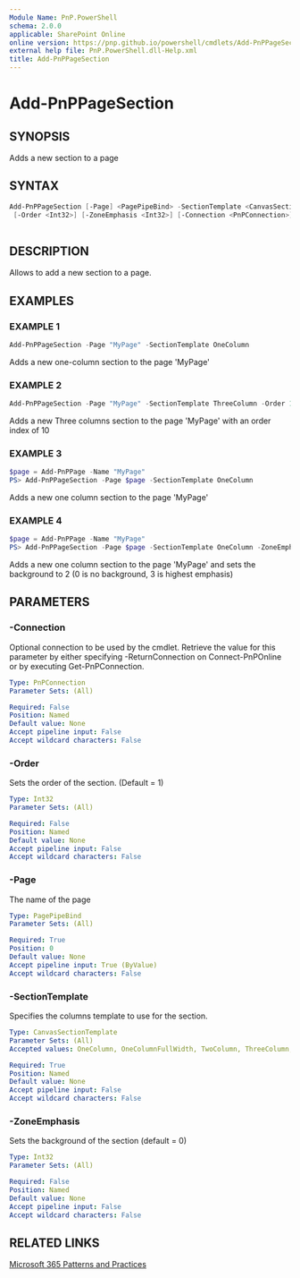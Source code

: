 ```yaml
---
Module Name: PnP.PowerShell
schema: 2.0.0
applicable: SharePoint Online
online version: https://pnp.github.io/powershell/cmdlets/Add-PnPPageSection.html
external help file: PnP.PowerShell.dll-Help.xml
title: Add-PnPPageSection
---
```

  
# Add-PnPPageSection

## SYNOPSIS
Adds a new section to a page

## SYNTAX

```powershell
Add-PnPPageSection [-Page] <PagePipeBind> -SectionTemplate <CanvasSectionTemplate>
 [-Order <Int32>] [-ZoneEmphasis <Int32>] [-Connection <PnPConnection>]
 
```

## DESCRIPTION

Allows to add a new section to a page.

## EXAMPLES

### EXAMPLE 1
```powershell
Add-PnPPageSection -Page "MyPage" -SectionTemplate OneColumn
```

Adds a new one-column section to the page 'MyPage'

### EXAMPLE 2
```powershell
Add-PnPPageSection -Page "MyPage" -SectionTemplate ThreeColumn -Order 10
```

Adds a new Three columns section to the page 'MyPage' with an order index of 10

### EXAMPLE 3
```powershell
$page = Add-PnPPage -Name "MyPage"
PS> Add-PnPPageSection -Page $page -SectionTemplate OneColumn
```

Adds a new one column section to the page 'MyPage'

### EXAMPLE 4
```powershell
$page = Add-PnPPage -Name "MyPage"
PS> Add-PnPPageSection -Page $page -SectionTemplate OneColumn -ZoneEmphasis 2
```

Adds a new one column section to the page 'MyPage' and sets the background to 2 (0 is no background, 3 is highest emphasis)

## PARAMETERS

### -Connection
Optional connection to be used by the cmdlet. Retrieve the value for this parameter by either specifying -ReturnConnection on Connect-PnPOnline or by executing Get-PnPConnection.

```yaml
Type: PnPConnection
Parameter Sets: (All)

Required: False
Position: Named
Default value: None
Accept pipeline input: False
Accept wildcard characters: False
```

### -Order
Sets the order of the section. (Default = 1)

```yaml
Type: Int32
Parameter Sets: (All)

Required: False
Position: Named
Default value: None
Accept pipeline input: False
Accept wildcard characters: False
```

### -Page
The name of the page

```yaml
Type: PagePipeBind
Parameter Sets: (All)

Required: True
Position: 0
Default value: None
Accept pipeline input: True (ByValue)
Accept wildcard characters: False
```

### -SectionTemplate
Specifies the columns template to use for the section.

```yaml
Type: CanvasSectionTemplate
Parameter Sets: (All)
Accepted values: OneColumn, OneColumnFullWidth, TwoColumn, ThreeColumn, TwoColumnLeft, TwoColumnRight, OneColumnVerticalSection, TwoColumnVerticalSection, ThreeColumnVerticalSection, TwoColumnLeftVerticalSection, TwoColumnRightVerticalSection

Required: True
Position: Named
Default value: None
Accept pipeline input: False
Accept wildcard characters: False
```



### -ZoneEmphasis
Sets the background of the section (default = 0)

```yaml
Type: Int32
Parameter Sets: (All)

Required: False
Position: Named
Default value: None
Accept pipeline input: False
Accept wildcard characters: False
```

## RELATED LINKS

[Microsoft 365 Patterns and Practices](https://aka.ms/m365pnp)


